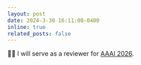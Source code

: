 ```yaml
---
layout: post
date: 2024-3-30 16:11:00-0400
inline: true
related_posts: false
---
```



<!-- &#x1F393; I graduated with a Master's degree from Zhejiang University. -->
&#x1F468;&#x200D;&#x1F4BB; I will serve as a reviewer for <a href="https://aaai.org/conference/aaai/aaai-26/">AAAI 2026</a>.